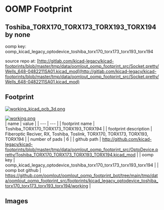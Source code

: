 # OOMP Footprint  
## Toshiba_TORX170_TORX173_TORX193_TORX194  by none  
  
oomp key: oomp_kicad_legacy_optodevice_toshiba_torx170_torx173_torx193_torx194  
  
source repo at: [http://gitlab.com/kicad-legacy/kicad-footprints/blob/master/tmp/data/oomlout_oomp_footprint_src/Socket.pretty/Wells_648-0482211SA01.kicad_mod](http://gitlab.com/kicad-legacy/kicad-footprints/blob/master/tmp/data/oomlout_oomp_footprint_src/Socket.pretty/Wells_648-0482211SA01.kicad_mod)  
## Footprint  
  
[![working_kicad_pcb_3d.png](working_kicad_pcb_3d_600.png)](working_kicad_pcb_3d.png)  
  
[![working.png](working_600.png)](working.png)  
| name | value | 
| --- | --- | 
| footprint name | Toshiba_TORX170_TORX173_TORX193_TORX194 | 
| footprint description | Fiberoptic Reciver, RX, Toshiba, Toslink, TORX170, TORX173, TORX193, TORX194 | 
| number of pads | 6 | 
| github path | http://github.com/kicad-legacy/kicad-footprints/blob/master/tmp/data/oomlout_oomp_footprint_src/OptoDevice.pretty/Toshiba_TORX170_TORX173_TORX193_TORX194.kicad_mod | 
| oomp key | oomp_kicad_legacy_optodevice_toshiba_torx170_torx173_torx193_torx194 | 
| oomp bot github | https://github.com/oomlout/oomlout_oomp_footprint_bot/tree/main/tmp/data/oomlout_oomp_footprint_src/footprints/kicad_legacy_optodevice_toshiba_torx170_torx173_torx193_torx194/working | 
## Images  

